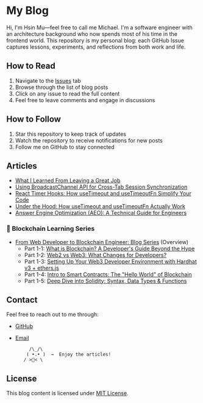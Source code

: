 # My Blog

Hi, I'm Hsin Mu—feel free to call me Michael. I'm a software engineer with an architecture background who now spends most of his time in the frontend world. 
This repository is my personal blog: each GitHub Issue captures lessons, experiments, and reflections from both work and life.


## How to Read

1. Navigate to the [Issues](https://github.com/HsinMuShen/blog/issues) tab
2. Browse through the list of blog posts
3. Click on any issue to read the full content
4. Feel free to leave comments and engage in discussions

## How to Follow

1. Star this repository to keep track of updates
2. Watch the repository to receive notifications for new posts
3. Follow me on GitHub to stay connected

## Articles

- [What I Learned From Leaving a Great Job](https://github.com/HsinMuShen/blog/issues/1)
- [Using BroadcastChannel API for Cross-Tab Session Synchronization](https://github.com/HsinMuShen/blog/issues/3)
- [React Timer Hooks: How useTimeout and useTimeoutFn Simplify Your Code](https://github.com/HsinMuShen/blog/issues/5)
- [Under the Hood: How useTimeout and useTimeoutFn Actually Work](https://github.com/HsinMuShen/blog/issues/7)
- [Answer Engine Optimization (AEO): A Technical Guide for Engineers](https://github.com/HsinMuShen/blog/issues/9)

### 🔗 Blockchain Learning Series
- [From Web Developer to Blockchain Engineer: Blog Series](https://github.com/HsinMuShen/blog/issues/11) (Overview)
  - Part 1-1: [What is Blockchain? A Developer's Guide Beyond the Hype](https://github.com/HsinMuShen/blog/issues/12)
  - Part 1-2: [Web2 vs Web3: What Changes for Developers?](https://github.com/HsinMuShen/blog/issues/13)
  - Part 1-3: [Setting Up Your Web3 Developer Environment with Hardhat v3 + ethers.js](https://github.com/HsinMuShen/blog/issues/14)
  - Part 1-4: [Intro to Smart Contracts: The "Hello World" of Blockchain](https://github.com/HsinMuShen/blog/issues/16)
  - Part 1-5: [Deep Dive into Solidity: Syntax, Data Types & Functions](https://github.com/HsinMuShen/blog/issues/17)

  

## Contact

Feel free to reach out to me through:
- [GitHub](https://github.com/HsinMuShen)
- [Email](hsinmushen84@gmail.com)


           /\_/\  
          ( •.• )  →  Enjoy the articles!
         / >🍪< \



## License

This blog content is licensed under [MIT License](LICENSE). 